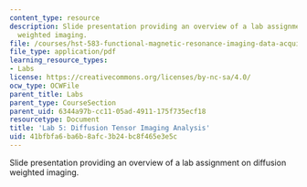 ```yaml
---
content_type: resource
description: Slide presentation providing an overview of a lab assignment on diffusion
  weighted imaging.
file: /courses/hst-583-functional-magnetic-resonance-imaging-data-acquisition-and-analysis-fall-2008/41bfbfa6ba6b8afc3b24bc8f465e3e5c_lab5_slides.pdf
file_type: application/pdf
learning_resource_types:
- Labs
license: https://creativecommons.org/licenses/by-nc-sa/4.0/
ocw_type: OCWFile
parent_title: Labs
parent_type: CourseSection
parent_uid: 6344a97b-cc11-05ad-4911-175f735ecf18
resourcetype: Document
title: 'Lab 5: Diffusion Tensor Imaging Analysis'
uid: 41bfbfa6-ba6b-8afc-3b24-bc8f465e3e5c
---
```

Slide presentation providing an overview of a lab assignment on diffusion weighted imaging.
